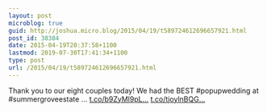 ```yaml
---
layout: post
microblog: true
guid: http://joshua.micro.blog/2015/04/19/t589724612696657921.html
post_id: 38384
date: 2015-04-19T20:37:58+1100
lastmod: 2019-07-30T17:41:34+1100
type: post
url: /2015/04/19/t589724612696657921.html
---
```

Thank you to our eight couples today! We had the BEST #popupwedding at #summergroveestate … [t.co/b9ZyMl9pL...](http://t.co/b9ZyMl9pLG) [t.co/tjoylnBQG...](http://t.co/tjoylnBQGW)
